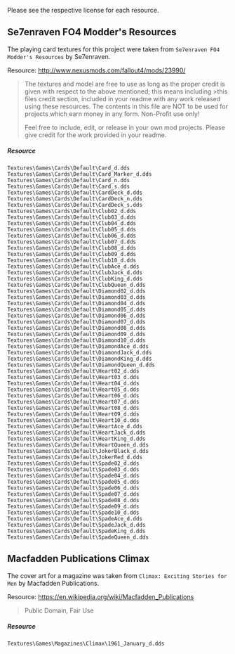 Please see the respective license for each resource.

## Se7enraven FO4 Modder's Resources
The playing card textures for this project were taken from `Se7enraven FO4 Modder's Resources` by Se7enraven.

Resource: http://www.nexusmods.com/fallout4/mods/23990/
>The textures and model are free to use as long as the proper credit is given with respect to the above mentioned; this means including >this files credit section, included in your readme with any work released using these resources. The contents in this file are NOT to be used for projects which earn money in any form. Non-Profit use only!
>
>Feel free to include, edit, or release in your own mod projects. Please give credit for the work provided in your readme.

##### Resource
```
Textures\Games\Cards\Default\Card_d.dds
Textures\Games\Cards\Default\Card_Marker_d.dds
Textures\Games\Cards\Default\Card_n.dds
Textures\Games\Cards\Default\Card_s.dds
Textures\Games\Cards\Default\CardDeck_d.dds
Textures\Games\Cards\Default\CardDeck_n.dds
Textures\Games\Cards\Default\CardDeck_s.dds
Textures\Games\Cards\Default\Club02_d.dds
Textures\Games\Cards\Default\Club03_d.dds
Textures\Games\Cards\Default\Club04_d.dds
Textures\Games\Cards\Default\Club05_d.dds
Textures\Games\Cards\Default\Club06_d.dds
Textures\Games\Cards\Default\Club07_d.dds
Textures\Games\Cards\Default\Club08_d.dds
Textures\Games\Cards\Default\Club09_d.dds
Textures\Games\Cards\Default\Club10_d.dds
Textures\Games\Cards\Default\ClubAce_d.dds
Textures\Games\Cards\Default\ClubJack_d.dds
Textures\Games\Cards\Default\ClubKing_d.dds
Textures\Games\Cards\Default\ClubQueen_d.dds
Textures\Games\Cards\Default\Diamond02_d.dds
Textures\Games\Cards\Default\Diamond03_d.dds
Textures\Games\Cards\Default\Diamond04_d.dds
Textures\Games\Cards\Default\Diamond05_d.dds
Textures\Games\Cards\Default\Diamond06_d.dds
Textures\Games\Cards\Default\Diamond07_d.dds
Textures\Games\Cards\Default\Diamond08_d.dds
Textures\Games\Cards\Default\Diamond09_d.dds
Textures\Games\Cards\Default\Diamond10_d.dds
Textures\Games\Cards\Default\DiamondAce_d.dds
Textures\Games\Cards\Default\DiamondJack_d.dds
Textures\Games\Cards\Default\DiamondKing_d.dds
Textures\Games\Cards\Default\DiamondQueen_d.dds
Textures\Games\Cards\Default\Heart02_d.dds
Textures\Games\Cards\Default\Heart03_d.dds
Textures\Games\Cards\Default\Heart04_d.dds
Textures\Games\Cards\Default\Heart05_d.dds
Textures\Games\Cards\Default\Heart06_d.dds
Textures\Games\Cards\Default\Heart07_d.dds
Textures\Games\Cards\Default\Heart08_d.dds
Textures\Games\Cards\Default\Heart09_d.dds
Textures\Games\Cards\Default\Heart10_d.dds
Textures\Games\Cards\Default\HeartAce_d.dds
Textures\Games\Cards\Default\HeartJack_d.dds
Textures\Games\Cards\Default\HeartKing_d.dds
Textures\Games\Cards\Default\HeartQueen_d.dds
Textures\Games\Cards\Default\JokerBlack_d.dds
Textures\Games\Cards\Default\JokerRed_d.dds
Textures\Games\Cards\Default\Spade02_d.dds
Textures\Games\Cards\Default\Spade03_d.dds
Textures\Games\Cards\Default\Spade04_d.dds
Textures\Games\Cards\Default\Spade05_d.dds
Textures\Games\Cards\Default\Spade06_d.dds
Textures\Games\Cards\Default\Spade07_d.dds
Textures\Games\Cards\Default\Spade08_d.dds
Textures\Games\Cards\Default\Spade09_d.dds
Textures\Games\Cards\Default\Spade10_d.dds
Textures\Games\Cards\Default\SpadeAce_d.dds
Textures\Games\Cards\Default\SpadeJack_d.dds
Textures\Games\Cards\Default\SpadeKing_d.dds
Textures\Games\Cards\Default\SpadeQueen_d.dds
```


## Macfadden Publications Climax
The cover art for a magazine was taken from `Climax: Exciting Stories for Men` by Macfadden Publications.

Resource: https://en.wikipedia.org/wiki/Macfadden_Publications
> Public Domain, Fair Use

##### Resource
```
Textures\Games\Magazines\Climax\1961_January_d.dds
```
